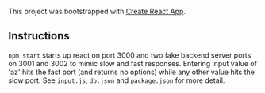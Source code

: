 This project was bootstrapped with [Create React App](https://github.com/facebook/create-react-app).

## Instructions
`npm start` starts up react on port 3000 and two fake backend server ports on 3001 and 3002 to mimic slow and fast responses. Entering input value of 'az' hits the fast port (and returns no options) while any other value hits the slow port. See `input.js`, `db.json` and `package.json` for more detail.
